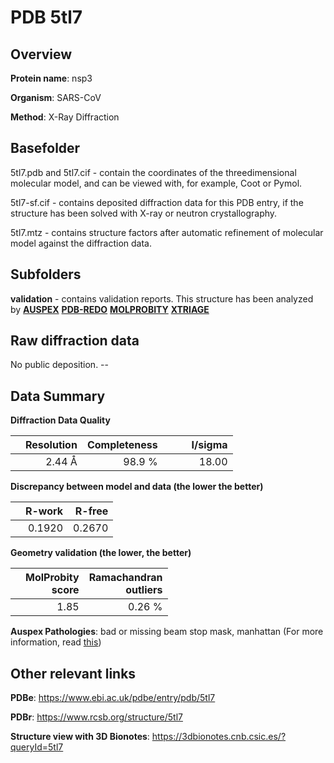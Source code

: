 # PDB 5tl7

## Overview

**Protein name**: nsp3

**Organism**: SARS-CoV

**Method**: X-Ray Diffraction

## Basefolder

5tl7.pdb and 5tl7.cif - contain the coordinates of the threedimensional molecular model, and can be viewed with, for example, Coot or Pymol.

5tl7-sf.cif - contains deposited diffraction data for this PDB entry, if the structure has been solved with X-ray or neutron crystallography.

5tl7.mtz - contains structure factors after automatic refinement of molecular model against the diffraction data.

## Subfolders





**validation** - contains validation reports. This structure has been analyzed by [**AUSPEX**](https://github.com/thorn-lab/coronavirus_structural_task_force/tree/master/pdb/nsp3/SARS-CoV/5tl7/validation/auspex) [**PDB-REDO**](https://github.com/thorn-lab/coronavirus_structural_task_force/tree/master/pdb/nsp3/SARS-CoV/5tl7/validation/pdb-redo) [**MOLPROBITY**](https://github.com/thorn-lab/coronavirus_structural_task_force/tree/master/pdb/nsp3/SARS-CoV/5tl7/validation/molprobity) [**XTRIAGE**](https://github.com/thorn-lab/coronavirus_structural_task_force/blob/master/pdb/nsp3/SARS-CoV/5tl7/validation/Xtriage_output.log) 

## Raw diffraction data

No public deposition. --<br> 

## Data Summary
**Diffraction Data Quality**

|   | Resolution | Completeness| I/sigma |
|---|-------------:|----------------:|--------------:|
|   |2.44 Å|98.9  %|<img width=50/>18.00|

**Discrepancy between model and data (the lower the better)**

|   | **R-work**| **R-free**   
|---|-------------:|----------------:|           
||  0.1920|  0.2670|

**Geometry validation (the lower, the better)**

|   |**MolProbity<br>score**| **Ramachandran<br>outliers** 
|---|-------------:|----------------:|
||  1.85|  0.26 %|

**Auspex Pathologies**: bad or missing beam stop mask, manhattan (For more information, read [this](https://github.com/thorn-lab/coronavirus_structural_task_force/blob/master/pdb/nsp3/SARS-CoV/5tl7/validation/auspex/5tl7_auspex_comments.txt))

 



## Other relevant links 
**PDBe**:  https://www.ebi.ac.uk/pdbe/entry/pdb/5tl7
 
**PDBr**: https://www.rcsb.org/structure/5tl7 

**Structure view with 3D Bionotes**: https://3dbionotes.cnb.csic.es/?queryId=5tl7


